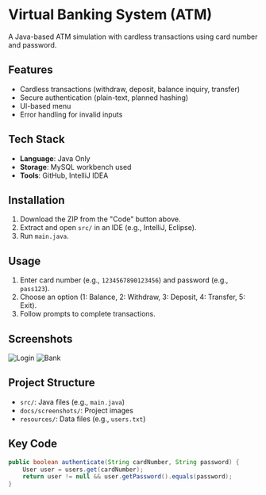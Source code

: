 # Virtual Banking System (ATM)

A Java-based ATM simulation with cardless transactions using card number and password.

## Features
- Cardless transactions (withdraw, deposit, balance inquiry, transfer)
- Secure authentication (plain-text, planned hashing)
- UI-based menu
- Error handling for invalid inputs

## Tech Stack
- **Language**: Java Only
- **Storage**: MySQL workbench used
- **Tools**: GitHub, IntelliJ IDEA

## Installation
1. Download the ZIP from the "Code" button above.
2. Extract and open `src/` in an IDE (e.g., IntelliJ, Eclipse).
3. Run `main.java`.

## Usage
1. Enter card number (e.g., `1234567890123456`) and password (e.g., `pass123`).
2. Choose an option (1: Balance, 2: Withdraw, 3: Deposit, 4: Transfer, 5: Exit).
3. Follow prompts to complete transactions.

## Screenshots
![Login](docs/screenshots/login.png)
![Bank](docs/screenshots/bank.png)

## Project Structure
- `src/`: Java files (e.g., `main.java`)
- `docs/screenshots/`: Project images
- `resources/`: Data files (e.g., `users.txt`)

## Key Code
```java
public boolean authenticate(String cardNumber, String password) {
    User user = users.get(cardNumber);
    return user != null && user.getPassword().equals(password);
}
